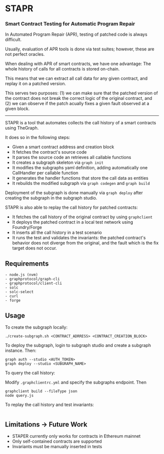 # STAPR

### Smart Contract Testing for Automatic Program Repair

In Automated Program Repair (APR), testing of patched code is always difficult.

Usually, evaluation of APR tools is done via test suites; however, these are not perfect oracles.

When dealing with APR of smart contracts, we have one advantage: The whole history of calls
for all contracts is stored on-chain.

This means that we can extract all call data for any given contract, and replay it on a patched version.

This serves two purposes: (1) we can make sure that the patched version of the contract does not break the
correct logic of the original contract, and (2) we can observe if the patch acually fixes a given fault observed at
a given block.

-------------------------------------------------------

STAPR is a tool that automates collects the call history of a smart contracts using TheGraph.

It does so in the following steps:
- Given a smart contract address and creation block
- It fetches the contract's source code
- It parses the source code an retrieves all callable functions
- It creates a subgraph skeleton via `graph init`
- It modifies the subgraphs yaml definition, adding automatically one CallHandler per callable function
- It generates the handler functions that store the call data as entities
- It rebuilds the modified subgraph via `graph codegen` and `graph build`

Deployment of the subgraph is done manually via `graph deploy` after creating the subgraph in the subgraph studio.


STAPR is also able to replay the call history for patched contracts:
- It fetches the call history of the original contract by using `graphclient`
- It deploys the patched contract in a local test network using Foundry/Forge
- It inserts all the call history in a test scenario
- It runs the test and validates the invariants: the patched contract's behavior does not diverge from the original, and the fault which is the fix target does not occur.

## Requirements
    - node.js (nvm)
    - graphprotocol/graph-cli
    - graphprotocol/client-cli
    - solc
    - solc-select
    - curl
    - forge

## Usage

To create the subgraph locally:

```
./create-subgraph.sh <CONTRACT_ADRRESS> <CONTRACT_CREATION_BLOCK>
```

To deploy the subgraph, login to subgraph studio and create a subgraph instance. Then:


```
graph auth --studio <AUTH_TOKEN>
graph deploy --studio <SUBGRAPH_NAME>
```

To query the call history:

Modify `.graphclientrc.yml` and specify the subgraphs endpoint. Then

```
graphclient build --fileType json
node query.js
```

To replay the call history and test invariants:

```
```

## Limitations -> Future Work
- STAPER currently only works for contracts in Ethereum mainnet
- Only self-contained contracts are supported
- Invariants must be manually inserted in tests

